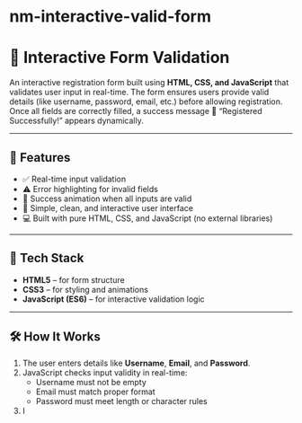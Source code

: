 # nm-interactive-valid-form
# 🧾 Interactive Form Validation

An interactive registration form built using **HTML, CSS, and JavaScript** that validates user input in real-time. The form ensures users provide valid details (like username, password, email, etc.) before allowing registration. Once all fields are correctly filled, a success message 🎉 “Registered Successfully!” appears dynamically.

---

## 🚀 Features

- ✅ Real-time input validation  
- ⚠️ Error highlighting for invalid fields  
- 🎉 Success animation when all inputs are valid  
- 🧠 Simple, clean, and interactive user interface  
- 💻 Built with pure HTML, CSS, and JavaScript (no external libraries)

---

## 🧩 Tech Stack

- **HTML5** – for form structure  
- **CSS3** – for styling and animations  
- **JavaScript (ES6)** – for interactive validation logic  

---

## 🛠️ How It Works

1. The user enters details like **Username**, **Email**, and **Password**.  
2. JavaScript checks input validity in real-time:  
   - Username must not be empty  
   - Email must match proper format  
   - Password must meet length or character rules  
3. I
